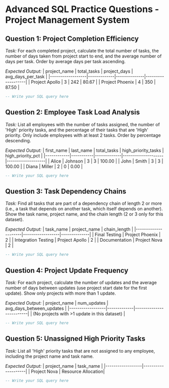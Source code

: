 # Advanced SQL Practice Questions - Project Management System

## Question 1: Project Completion Efficiency
*Task:* For each completed project, calculate the total number of tasks, the number of days taken from project start to end, and the average number of days per task. Order by average days per task ascending.

*Expected Output:*
| project_name     | total_tasks | project_days | avg_days_per_task |
|------------------|-------------|--------------|-------------------|
| Project Apollo   | 3           | 242          | 80.67             |
| Project Phoenix  | 4           | 350          | 87.50             |

```sql
-- Write your SQL query here
```

## Question 2: Employee Task Load Analysis
*Task:* List all employees with the number of tasks assigned, the number of 'High' priority tasks, and the percentage of their tasks that are 'High' priority. Only include employees with at least 2 tasks. Order by percentage descending.

*Expected Output:*
| first_name | last_name | total_tasks | high_priority_tasks | high_priority_pct |
|------------|-----------|-------------|--------------------|-------------------|
| Alice      | Johnson   | 3           | 3                  | 100.00            |
| John       | Smith     | 3           | 3                  | 100.00            |
| Diana      | Miller    | 2           | 0                  | 0.00              |

```sql
-- Write your SQL query here
```

## Question 3: Task Dependency Chains
*Task:* Find all tasks that are part of a dependency chain of length 2 or more (i.e., a task that depends on another task, which itself depends on another). Show the task name, project name, and the chain length (2 or 3 only for this dataset).

*Expected Output:*
| task_name           | project_name     | chain_length |
|---------------------|------------------|--------------|
| Final Testing       | Project Phoenix  | 2            |
| Integration Testing | Project Apollo   | 2            |
| Documentation       | Project Nova     | 2            |

```sql
-- Write your SQL query here
```

## Question 4: Project Update Frequency
*Task:* For each project, calculate the number of updates and the average number of days between updates (use project start date for the first update). Show only projects with more than 1 update.

*Expected Output:*
| project_name     | num_updates | avg_days_between_updates |
|------------------|-------------|-------------------------|
| (No projects with >1 update in this dataset) |

```sql
-- Write your SQL query here
```

## Question 5: Unassigned High Priority Tasks
*Task:* List all 'High' priority tasks that are not assigned to any employee, including the project name and task name.

*Expected Output:*
| project_name     | task_name           |
|------------------|--------------------|
| Project Nova     | Resource Allocation|

```sql
-- Write your SQL query here
```
